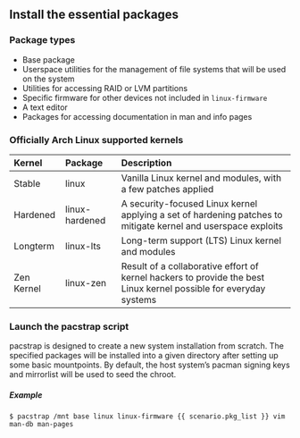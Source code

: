 ## Install the essential packages

### Package types

- Base package
- Userspace utilities for the management of file systems that will be used on the system
- Utilities for accessing RAID or LVM partitions
- Specific firmware for other devices not included in `linux-firmware`
- A text editor
- Packages for accessing documentation in man and info pages

### Officially Arch Linux supported kernels

| Kernel     | Package        | Description                                                                                                       |
| :--------- | :------------- |:----------------------------------------------------------------------------------------------------------------- |
| Stable     | linux          | Vanilla Linux kernel and modules, with a few patches applied                                                      |
| Hardened   | linux-hardened | A security-focused Linux kernel applying a set of hardening patches to mitigate kernel and userspace exploits     |
| Longterm   | linux-lts      | Long-term support (LTS) Linux kernel and modules                                                                  |
| Zen Kernel | linux-zen      | Result of a collaborative effort of kernel hackers to provide the best Linux kernel possible for everyday systems |

### Launch the pacstrap script

pacstrap is designed to create a new system installation from scratch. The specified packages will be installed into a given directory after setting up some basic mountpoints. By default, the host system’s pacman signing keys and mirrorlist will be used to seed the chroot.

##### Example
```
$ pacstrap /mnt base linux linux-firmware {{ scenario.pkg_list }} vim man-db man-pages
```
